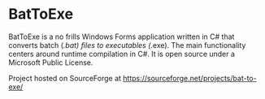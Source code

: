 # BatToExe

BatToExe is a no frills Windows Forms application written in C# that converts batch (*.bat) files to executables (*.exe). The main functionality centers around runtime compilation in C#. It is open source under a Microsoft Public License.

Project hosted on SourceForge at https://sourceforge.net/projects/bat-to-exe/
